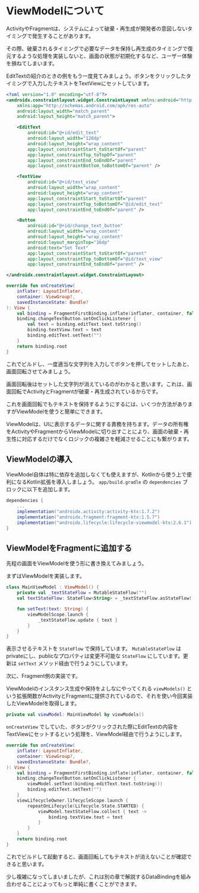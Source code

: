 # ViewModelについて

ActivityやFragmentは、システムによって破棄・再生成が開発者の意図しないタイミングで発生することがあります。

その際、破棄されるタイミングで必要なデータを保持し再生成のタイミングで復元するような処理を実装しないと、画面の状態が初期化するなど、ユーザー体験を損ねてしまいます。

EditTextの紹介のときの例をもう一度見てみましょう。ボタンをクリックしたタイミングで入力したテキストをTextViewにセットしています。

```xml
<?xml version="1.0" encoding="utf-8"?>
<androidx.constraintlayout.widget.ConstraintLayout xmlns:android="http://schemas.android.com/apk/res/android"
    xmlns:app="http://schemas.android.com/apk/res-auto"
    android:layout_width="match_parent"
    android:layout_height="match_parent">

    <EditText
        android:id="@+id/edit_text"
        android:layout_width="128dp"
        android:layout_height="wrap_content"
        app:layout_constraintStart_toStartOf="parent"
        app:layout_constraintTop_toTopOf="parent"
        app:layout_constraintEnd_toEndOf="parent"
        app:layout_constraintBottom_toBottomOf="parent" />

    <TextView
        android:id="@+id/text_view"
        android:layout_width="wrap_content"
        android:layout_height="wrap_content"
        app:layout_constraintStart_toStartOf="parent"
        app:layout_constraintTop_toBottomOf="@id/edit_text"
        app:layout_constraintEnd_toEndOf="parent" />

    <Button
        android:id="@+id/change_text_button"
        android:layout_width="wrap_content"
        android:layout_height="wrap_content"
        android:layout_marginTop="16dp"
        android:text="Set Text"
        app:layout_constraintStart_toStartOf="parent"
        app:layout_constraintTop_toBottomOf="@id/text_view"
        app:layout_constraintEnd_toEndOf="parent" />

</androidx.constraintlayout.widget.ConstraintLayout>
```

```kotlin
override fun onCreateView(
    inflater: LayoutInflater,
    container: ViewGroup?,
    savedInstanceState: Bundle?
): View {
    val binding = FragmentFirstBinding.inflate(inflater, container, false)
    binding.changeTextButton.setOnClickListener {
        val text = binding.editText.text.toString()
        binding.textView.text = text
        binding.editText.setText("")
    }
    return binding.root
}
```

これでビルドし、一度適当な文字列を入力してボタンを押してセットしたあと、画面回転させてみましょう。

画面回転後はセットした文字列が消えているのがわかると思います。これは、画面回転でActivityとFragmentが破棄・再生成されているからです。

これを画面回転でもテキストを保持するようにするには、いくつか方法がありますがViewModelを使うと簡単にできます。

ViewModelは、UIに表示するデータに関する責務を持ちます。データの所有権をActivityやFragmentからViewModelに切り出すことにより、画面の破棄・再生性に対応するだけでなくロジックの複雑さを軽減させることにも繋がります。

## ViewModelの導入

ViewModel自体は特に依存を追加しなくても使えますが、Kotlinから使う上で便利になるKotlin拡張を導入しましょう。 `app/build.gradle` の `dependencies` ブロックに以下を追加します。

```gradle
dependencies {
    ...
    implementation("androidx.activity:activity-ktx:1.7.2")
    implementation("androidx.fragment:fragment-ktx:1.5.7")
    implementation("androidx.lifecycle:lifecycle-viewmodel-ktx:2.6.1")
}
```

## ViewModelをFragmentに追加する

先程の画面をViewModelを使う形に書き換えてみましょう。

まずはViewModelを実装します。

```kotlin
class MainViewModel : ViewModel() {
    private val _textStateFlow = MutableStateFlow("")
    val textStateFlow: StateFlow<String> = _textStateFlow.asStateFlow()

    fun setText(text: String) {
        viewModelScope.launch {
            _textStateFlow.update { text }
        }
    }
}
```

表示させるテキストを `StateFlow` で保持しています。 `MutableStateFlow` はprivateにし、publicなプロパティは変更不可能な `StateFlow` にしています。更新は `setText` メソッド経由で行うようにしています。

次に、Fragment側の実装です。

ViewModelのインスタンス生成や保持をよしなにやってくれる `viewModels()` という拡張関数がActivityとFragmentに提供されているので、それを使い今回実装したViewModelを取得します。

```kotlin
private val viewModel: MainViewModel by viewModels()
```

`onCreateView` でしていた、ボタンがクリックされた際にEditTextの内容をTextViewにセットするという処理を、ViewModel経由で行うようにします。

```kotlin
override fun onCreateView(
    inflater: LayoutInflater,
    container: ViewGroup?,
    savedInstanceState: Bundle?,
): View {
    val binding = FragmentFirstBinding.inflate(inflater, container, false)
    binding.changeTextButton.setOnClickListener {
        viewModel.setText(binding.editText.text.toString())
        binding.editText.setText("")
    }
    viewLifecycleOwner.lifecycleScope.launch {
        repeatOnLifecycle(Lifecycle.State.STARTED) {
            viewModel.textStateFlow.collect { text ->
                binding.textView.text = text
            }
        }
    }
    return binding.root
}
```

これでビルドして起動すると、画面回転してもテキストが消えないことが確認できると思います。

少し複雑になってしまいましたが、これは別の章で解説するDataBindingを組み合わせることによってもっと単純に書くことができます。
